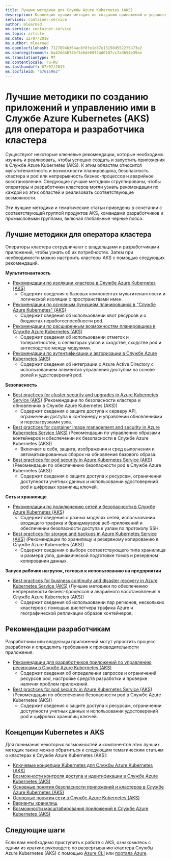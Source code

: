 ```yaml
---
title: Лучшие методики для Службы Azure Kubernetes (AKS)
description: Коллекция лучших методик по созданию приложений и управлению ими в Службе Azure Kubernetes (AKS) для оператора и разработчика кластера
services: container-service
author: mlearned
ms.service: container-service
ms.topic: article
ms.date: 12/07/2018
ms.author: mlearned
ms.openlocfilehash: 7127894b364ac8f0fe1d87e13150d5522f5473e2
ms.sourcegitcommit: 6a42dd4b746f3e6de69f7ad0107cc7ad654e39ae
ms.translationtype: MT
ms.contentlocale: ru-RU
ms.lasthandoff: 07/07/2019
ms.locfileid: "67615962"
---
```

# <a name="cluster-operator-and-developer-best-practices-to-build-and-manage-applications-on-azure-kubernetes-service-aks"></a>Лучшие методики по созданию приложений и управлению ими в Службе Azure Kubernetes (AKS) для оператора и разработчика кластера

Существуют некоторые ключевые рекомендации, которые необходимо изучить и реализовать, чтобы успешно создать и запустить приложения в Службе Azure Kubernetes (AKS). К этим областям относится мультитенантность и возможности планировщика, безопасность кластера и pod или непрерывность бизнес-процессов и аварийное восстановление. Следующие лучшие методики сгруппированы, чтобы операторы и разработчики кластеров могли узнать рекомендации по каждой из этих областей и реализовать соответствующие возможности.

Эти лучшие методики и тематические статьи приведены в сочетании с соответствующей группой продуктов AKS, командами разработчиков и промысловыми группами, включая глобальные черные пояса.

## <a name="cluster-operator-best-practices"></a>Лучшие методики для оператора кластера

Операторы кластера сотрудничают с владельцами и разработчиками приложений, чтобы узнать об их потребностях. Затем при необходимости можно настроить кластеры AKS с помощью следующих рекомендаций.

**Мультитенантность**

* [Рекомендации по изоляции кластера в Службе Azure Kubernetes (AKS)](operator-best-practices-cluster-isolation.md)
    * Содержит сведения о базовых компонентах мультитенантности и логической изоляции с пространствами имен.
* [Рекомендации по основным функциям планировщика в "Службе Azure Kubernetes" (AKS)](operator-best-practices-scheduler.md)
    * Содержит сведения об использовании квот ресурсов и о бюджетах неработоспособности pod.
* [Рекомендации по расширенным возможностям планировщика в Службе Azure Kubernetes (AKS)](operator-best-practices-advanced-scheduler.md)
    * Содержит сведения об использовании отметок и толерантностей, о селекторах узлов и сходстве, сходстве pod и антисходстве между модулями.
* [Рекомендации по аутентификации и авторизации в Службе Azure Kubernetes (AKS)](operator-best-practices-identity.md)
    * Содержит сведения об интеграции с Azure Active Directory с использованием элементов управления доступом на основе ролей и удостоверений pod.

**Безопасность**

* [Best practices for cluster security and upgrades in Azure Kubernetes Service (AKS)](operator-best-practices-cluster-security.md) (Рекомендации по безопасности кластера и обновлениях в Службе Azure Kubernetes (AKS))
    * Содержит сведения о защите доступа к серверу API, ограничении доступа к контейнеру и управлении обновлениями и перезагрузками узла.
* [Best practices for container image management and security in Azure Kubernetes Service (AKS)](operator-best-practices-container-image-management.md) (Рекомендации по управлению образами контейнеров и обеспечении их безопасности в Службе Azure Kubernetes (AKS))
    * Включает в себя, защита, изображения и сред выполнения и автоматизированных сборок на обновления базового образа.
* [Best practices for pod security in Azure Kubernetes Service (AKS)](developer-best-practices-pod-security.md) (Рекомендации по обеспечению безопасности pod в Службе Azure Kubernetes (AKS))
    * Содержит сведения о защите доступа к ресурсам, ограничении доступности учетных данных и использовании удостоверений pod и цифровых хранилищ ключей.

**Сеть и хранилище**

* [Рекомендации по подключению сетей и безопасности в Службе Azure Kubernetes (AKS)](operator-best-practices-network.md)
    * Содержит сведения о разных моделях сетей, использовании входящего трафика и брандмауэров веб-приложений и обеспечении безопасности доступа к узлам по протоколу SSH.
* [Best practices for storage and backups in Azure Kubernetes Service (AKS)](operator-best-practices-storage.md) (Рекомендации по хранилищу и резервному копированию в Службе Azure Kubernetes (AKS))
    * Содержит сведения о выборе соответствующего типа хранилища и размера узла, динамической подготовке томов и резервном копировании данных.

**Запуск рабочих нагрузок, готовых к использованию на предприятии**

* [Best practices for business continuity and disaster recovery in Azure Kubernetes Service (AKS)](operator-best-practices-multi-region.md) (Лучшие методики по обеспечению непрерывности бизнес-процессов и аварийного восстановления в Службе Azure Kubernetes (AKS))
    * Содержит сведения об использовании пар регионов, нескольких кластеров с помощью диспетчера трафика Azure и географической репликации образов контейнеров.

## <a name="developer-best-practices"></a>Рекомендации разработчикам

Разработчики или владельцы приложений могут упростить процесс разработки и определить требования к производительности приложения.

* [Рекомендации для разработчиков приложений по управлению ресурсами в Службе Azure Kubernetes (AKS)](developer-best-practices-resource-management.md)
    * Содержит сведения об определении запросов и ограничений ресурсов pod, настройке средств разработки и проверке наличия проблем приложений.
* [Best practices for pod security in Azure Kubernetes Service (AKS)](developer-best-practices-pod-security.md) (Рекомендации по обеспечению безопасности pod в Службе Azure Kubernetes (AKS))
    * Содержит сведения о защите доступа к ресурсам, ограничении доступности учетных данных и использовании удостоверений pod и цифровых хранилищ ключей.

## <a name="kubernetes--aks-concepts"></a>Концепции Kubernetes и AKS

Для понимания некоторых возможностей и компонентов этих лучших методик также можно обратиться к следующим тематическим статьям о кластерах в Службе Azure Kubernetes (AKS):

* [Ключевые концепции Kubernetes для Службы Azure Kubernetes (AKS)](concepts-clusters-workloads.md)
* [Возможности контроля доступа и идентификации в Службе Azure Kubernetes (AKS)](concepts-identity.md)
* [Основные понятия безопасности приложений и кластеров в Службе Azure Kubernetes (AKS)](concepts-security.md)
* [Основные понятия сети в Службе Azure Kubernetes (AKS)](concepts-network.md)
* [Варианты хранилищ](concepts-storage.md)
* [Возможности масштабирования приложений в Службе Azure Kubernetes (AKS)](concepts-scale.md)

## <a name="next-steps"></a>Следующие шаги

Если вам необходимо приступить к работе с AKS, ознакомьтесь с одним из кратких руководств по развертыванию кластера Службы Azure Kubernetes (AKS) с помощью [Azure CLI](kubernetes-walkthrough.md) или [портала Azure](kubernetes-walkthrough-portal.md).
